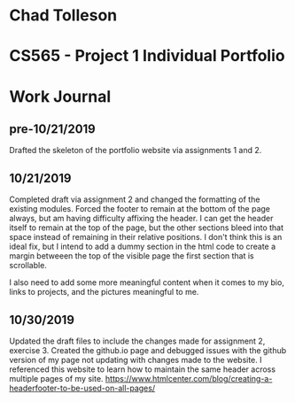 # Chad Tolleson
# CS565 - Project 1 Individual Portfolio
# Work Journal

## pre-10/21/2019
Drafted the skeleton of the portfolio website via assignments 1 and 2.

## 10/21/2019
Completed draft via assignment 2 and changed the formatting of the existing modules. Forced the footer to remain at the bottom of the page always, but am having difficulty affixing the header. I can get the header itself to remain at the top of the page, but the other sections bleed into that space instead of remaining in their relative positions. I don't think this is an ideal fix, but I intend to add a dummy section in the html code to create a margin betweeen the top of the visible page the first section that is scrollable.

I also need to add some more meaningful content when it comes to my bio, links to projects, and the pictures meaningful to me. 

## 10/30/2019
Updated the draft files to include the changes made for assignment 2, exercise 3.
Created the github.io page and debugged issues with the github version of my page not updating with changes made to the website.
I referenced this website to learn how to maintain the same header across multiple pages of my site. https://www.htmlcenter.com/blog/creating-a-headerfooter-to-be-used-on-all-pages/


